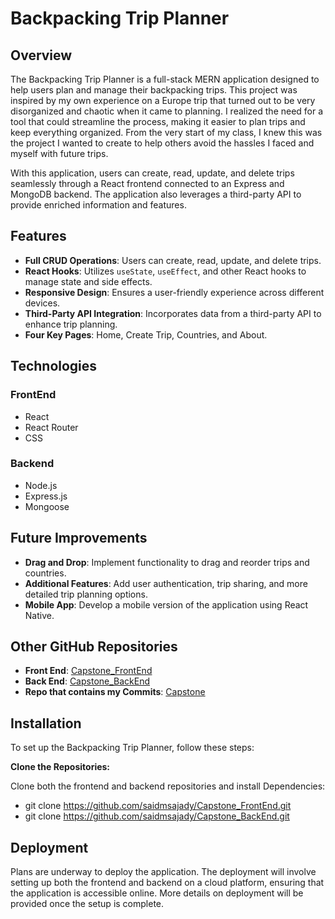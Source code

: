 # Backpacking Trip Planner

## Overview

The Backpacking Trip Planner is a full-stack MERN application designed to help users plan and manage their backpacking trips. This project was inspired by my own experience on a Europe trip that turned out to be very disorganized and chaotic when it came to planning. I realized the need for a tool that could streamline the process, making it easier to plan trips and keep everything organized. From the very start of my class, I knew this was the project I wanted to create to help others avoid the hassles I faced and myself with future trips.

With this application, users can create, read, update, and delete trips seamlessly through a React frontend connected to an Express and MongoDB backend. The application also leverages a third-party API to provide enriched information and features.

## Features

- **Full CRUD Operations**: Users can create, read, update, and delete trips.
- **React Hooks**: Utilizes `useState`, `useEffect`, and other React hooks to manage state and side effects.
- **Responsive Design**: Ensures a user-friendly experience across different devices.
- **Third-Party API Integration**: Incorporates data from a third-party API to enhance trip planning.
- **Four Key Pages**: Home, Create Trip, Countries, and About.

## Technologies

### FrontEnd

- React
- React Router
- CSS

### Backend

- Node.js
- Express.js
- Mongoose

## Future Improvements

- **Drag and Drop**: Implement functionality to drag and reorder trips and countries.
- **Additional Features**: Add user authentication, trip sharing, and more detailed trip planning options.
- **Mobile App**: Develop a mobile version of the application using React Native.

## Other GitHub Repositories

- **Front End**: [Capstone_FrontEnd](https://github.com/saidmsajady/Capstone_FrontEnd.git)
- **Back End**: [Capstone_BackEnd](https://github.com/saidmsajady/Capstone_BackEnd.git)
- **Repo that contains my Commits**: [Capstone](https://github.com/saidmsajady/Capstone.git)

## Installation

To set up the Backpacking Trip Planner, follow these steps:

**Clone the Repositories:**

   Clone both the frontend and backend repositories and install Dependencies:
   - git clone https://github.com/saidmsajady/Capstone_FrontEnd.git
   - git clone https://github.com/saidmsajady/Capstone_BackEnd.git

## Deployment

Plans are underway to deploy the application. The deployment will involve setting up both the frontend and backend on a cloud platform, ensuring that the application is accessible online. More details on deployment will be provided once the setup is complete.
